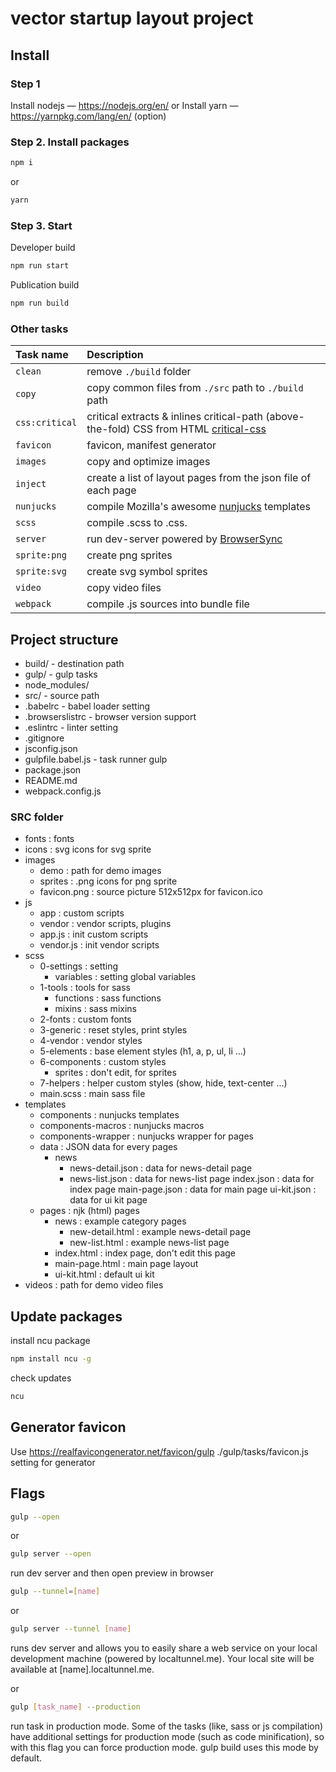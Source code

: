 # vector startup layout project

## Install

### Step 1

Install nodejs — https://nodejs.org/en/ or
Install yarn — https://yarnpkg.com/lang/en/ (option)

### Step 2. Install packages

```bash
npm i
```

or

```bash
yarn
```

### Step 3. Start

Developer build

```bash
npm run start
```

Publication build

```bash
npm run build
```

### Other tasks

Task name          | Description
:------------------|:----------------------------------
`clean`            | remove `./build` folder
`copy`             | copy common files from `./src` path to `./build` path
`css:critical`     | critical extracts & inlines critical-path (above-the-fold) CSS from HTML [critical-css](https://www.npmjs.com/package/critical)
`favicon`          | favicon, manifest generator
`images`           | copy and optimize images
`inject`           | сreate a list of layout pages from the json file of each page
`nunjucks`         | compile Mozilla's awesome [nunjucks](https://mozilla.github.io/nunjucks/) templates
`scss`             | compile .scss to .css.
`server`           | run dev-server powered by [BrowserSync](https://www.browsersync.io/)
`sprite:png`       | create png sprites
`sprite:svg`       | create svg symbol sprites
`video`            | copy video files
`webpack`          | compile .js sources into bundle file

## Project structure

* build/ - destination path
* gulp/ - gulp tasks
* node_modules/
* src/ - source path
* .babelrc - babel loader setting
* .browserslistrc - browser version support
* .eslintrc - linter setting
* .gitignore
* jsconfig.json
* gulpfile.babel.js - task runner gulp
* package.json
* README.md
* webpack.config.js

### SRC folder

* fonts                   : fonts
* icons                   : svg icons for svg sprite
* images
  * demo                  : path for demo images
  * sprites               : .png icons for png sprite
  * favicon.png           : source picture 512x512px for favicon.ico
* js
  * app                   : custom scripts
  * vendor                : vendor scripts, plugins
  * app.js                : init custom scripts
  * vendor.js             : init vendor scripts
* scss
  * 0-settings            : setting
    * variables           : setting global variables
  * 1-tools               : tools for sass
    * functions           : sass functions
    * mixins              : sass mixins
  * 2-fonts               : custom fonts
  * 3-generic             : reset styles, print styles
  * 4-vendor              : vendor styles
  * 5-elements            : base element styles (h1, a, p, ul, li ...)
  * 6-components          : custom styles
    * sprites             : don't edit, for sprites
  * 7-helpers             : helper custom styles (show, hide, text-center ...)
  * main.scss             : main sass file
* templates
  * components            : nunjucks templates
  * components-macros     : nunjucks macros
  * components-wrapper    : nunjucks wrapper for pages
  * data                  : JSON data for every pages
    * news
      * news-detail.json  : data for news-detail page
      * news-list.json    : data for news-list page
    index.json            : data for index page
    main-page.json        : data for main page
    ui-kit.json           : data for ui kit page
  * pages                 : njk (html) pages
    * news                : example category pages
      * new-detail.html   : example news-detail page
      * new-list.html     : example news-list page
    * index.html          : index page, don't edit this page
    * main-page.html      : main page layout
    * ui-kit.html         : default ui kit
* videos                  : path for demo video files

## Update packages

install ncu package

```bash
npm install ncu -g
```

check updates

```bash
ncu
```

## Generator favicon

Use https://realfavicongenerator.net/favicon/gulp
./gulp/tasks/favicon.js setting for generator

## Flags

```bash
gulp --open
```

or

```bash
gulp server --open
```

run dev server and then open preview in browser

```bash
gulp --tunnel=[name]
```

or

```bash
gulp server --tunnel [name]
```

runs dev server and allows you to easily share a web service on your local development machine (powered by localtunnel.me). Your local site will be available at [name].localtunnel.me.

or

```bash
gulp [task_name] --production
```

run task in production mode. Some of the tasks (like, sass or js compilation) have additional settings for production mode (such as code minification), so with this flag you can force production mode. gulp build uses this mode by default.
